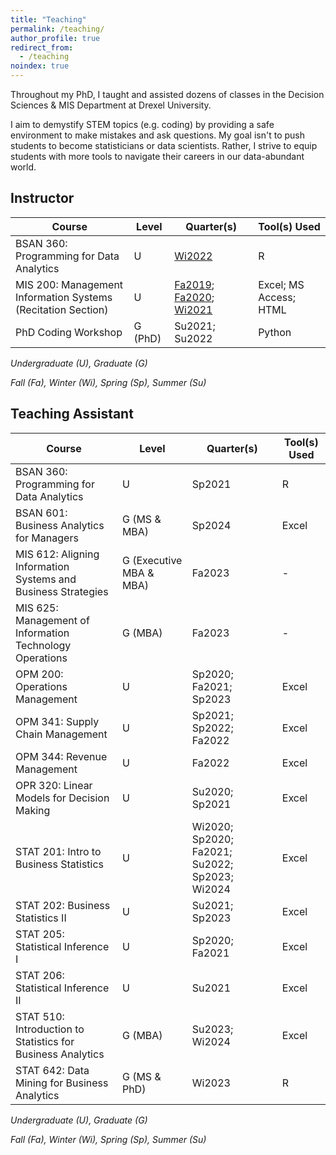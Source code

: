 ```yaml
---
title: "Teaching"
permalink: /teaching/
author_profile: true
redirect_from:
  - /teaching
noindex: true
---
```



Throughout my PhD, I taught and assisted dozens of classes in the Decision Sciences & MIS Department at Drexel University.

I aim to demystify STEM topics (e.g. coding) by providing a safe environment to make mistakes and ask questions. My goal isn't to push students to become statisticians or data scientists. Rather, I strive to equip students with more tools to navigate their careers in our data-abundant world.


## Instructor

| Course | Level | Quarter(s) | Tool(s) Used |
| ---- | --- | --- | --- |	
| BSAN 360: Programming for Data Analytics | U | <a href="/files/BSAN-360_Winter2022.pdf" target="_blank" rel="noopener noreferrer">Wi2022</a> | R |
| MIS 200: Management Information Systems <br>(Recitation Section) | U | <a href="/files/MIS-200_Fall2019.pdf" target="_blank" rel="noopener noreferrer">Fa2019</a>;  <a href="/files/MIS-200_Fall2020.pdf" target="_blank" rel="noopener noreferrer">Fa2020</a>; <a href="/files/MIS-200_Winter2021.pdf" target="_blank" rel="noopener noreferrer">Wi2021</a> | Excel; MS Access; HTML |
| PhD Coding Workshop | G (PhD) | Su2021; Su2022 | Python |


*Undergraduate (U), Graduate (G)*

*Fall (Fa), Winter (Wi), Spring (Sp), Summer (Su)*



## Teaching Assistant

| Course | Level | Quarter(s) | Tool(s) Used |
| ---- | --- | --- | --- |
| BSAN 360: Programming for Data Analytics | U | Sp2021 | R |
| BSAN 601: Business Analytics for Managers | G (MS & MBA) | Sp2024 | Excel |
| MIS 612: Aligning Information Systems and Business Strategies | G (Executive MBA & MBA) | Fa2023 | - |
| MIS 625: Management of Information Technology Operations | G (MBA) | Fa2023 | - |
| OPM 200: Operations Management | U | Sp2020; Fa2021; Sp2023 | Excel |
| OPM 341: Supply Chain Management | U | Sp2021; Sp2022; Fa2022 | Excel |
| OPM 344: Revenue Management | U | Fa2022 | Excel |
| OPR 320: Linear Models for Decision Making | U | Su2020; Sp2021 | Excel |
| STAT 201: Intro to Business Statistics | U | Wi2020; Sp2020; Fa2021; Su2022; Sp2023; Wi2024 | Excel |
| STAT 202: Business Statistics II | U | Su2021; Sp2023 | Excel |
| STAT 205: Statistical Inference I  | U | Sp2020; Fa2021 | Excel |
| STAT 206: Statistical Inference II | U | Su2021 | Excel |
| STAT 510: Introduction to Statistics for Business Analytics | G (MBA) | Su2023; Wi2024 | Excel |
| STAT 642: Data Mining for Business Analytics  | G (MS & PhD) | Wi2023 | R |

*Undergraduate (U), Graduate (G)*

*Fall (Fa), Winter (Wi), Spring (Sp), Summer (Su)*



